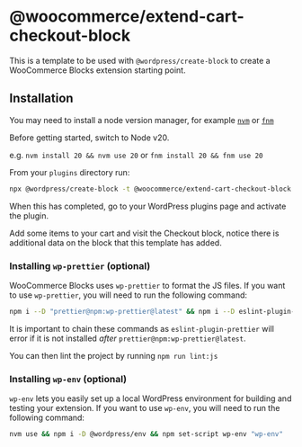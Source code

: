 # @woocommerce/extend-cart-checkout-block

This is a template to be used with `@wordpress/create-block` to create a WooCommerce Blocks extension starting point.

## Installation

You may need to install a node version manager, for example [`nvm`](https://github.com/nvm-sh/nvm) or [`fnm`](https://github.com/Schniz/fnm)

Before getting started, switch to Node v20.

e.g. `nvm install 20 && nvm use 20` or `fnm install 20 && fnm use 20`

From your `plugins` directory run:

```sh
npx @wordpress/create-block -t @woocommerce/extend-cart-checkout-block your_extension_name
```

When this has completed, go to your WordPress plugins page and activate the plugin.

Add some items to your cart and visit the Checkout block, notice there is additional data on the block that this template has added.

### Installing `wp-prettier` (optional)

WooCommerce Blocks uses `wp-prettier` to format the JS files. If you want to use `wp-prettier`, you will need to run the following command:

```sh
npm i --D "prettier@npm:wp-prettier@latest" && npm i --D eslint-plugin-prettier
```

It is important to chain these commands as `eslint-plugin-prettier` will error if it is not installed _after_ `prettier@npm:wp-prettier@latest`.

You can then lint the project by running `npm run lint:js`

### Installing `wp-env` (optional)

`wp-env` lets you easily set up a local WordPress environment for building and testing your extension. If you want to use `wp-env`, you will need to run the following command:

```sh
nvm use && npm i -D @wordpress/env && npm set-script wp-env "wp-env"
```
